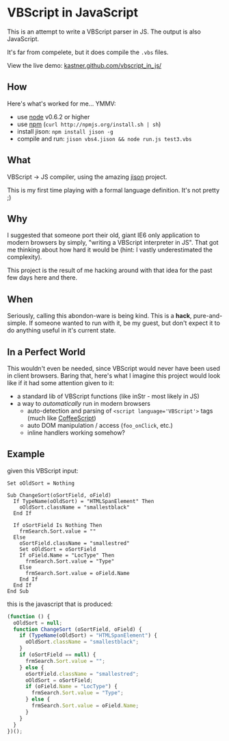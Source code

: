 VBScript in JavaScript
======================

This is an attempt to write a VBScript parser in JS.
The output is also JavaScript.

It's far from compelete, but it does compile the `.vbs` files.

View the live demo: [kastner.github.com/vbscript_in_js/](http://kastner.github.com/vbscript_in_js/)

How
---

Here's what's worked for me... YMMV:

  * use [node](http://nodejs.org) v0.6.2 or higher
  * use [npm](http://npmjs.org/) (`curl http://npmjs.org/install.sh | sh`)
  * install jison: `npm install jison -g`
  * compile and run: `jison vbs4.jison && node run.js test3.vbs`


What
----

VBScript -> JS compiler, using the amazing [jison](http://jison.org) project.

This is my first time playing with a formal language definition. It's not pretty ;)


Why
---

I suggested that someone port their old, giant IE6 only application to modern browsers by simply, "writing a VBScript interpreter in JS".
That got me thinking about how hard it would be (hint: I vastly underestimated the complexity).

This project is the result of me hacking around with that idea for the past few days here and there.


When
----

Seriously, calling this abondon-ware is being kind. This is a **hack**, pure-and-simple. If someone wanted to run with it, be my guest, but don't expect it to do anything useful in it's current state.


In a Perfect World
------------------

This wouldn't even be needed, since VBScript would never have been used in client browsers. Baring that, here's what I imagine this project would look like if it had some attention given to it:

  * a standard lib of VBScript functions (like inStr - most likely in JS)
  * a way to _automatically_ run in modern browsers
    * auto-detection and parsing of `<script language='VBScript'>` tags (much like [CoffeeScript](http://coffeescript.org))
    * auto DOM manipulation / access (`foo_onClick`, etc.)
    * inline handlers working somehow?


Example
-------

given this VBScript input:

```
Set oOldSort = Nothing

Sub ChangeSort(oSortField, oField)
  If TypeName(oOldSort) = "HTMLSpanElement" Then
    oOldSort.className = "smallestblack"
  End If

  If oSortField Is Nothing Then
    frmSearch.Sort.value = ""
  Else
    oSortField.className = "smallestred"
    Set oOldSort = oSortField
    If oField.Name = "LocType" Then
      frmSearch.Sort.value = "Type"
    Else
      frmSearch.Sort.value = oField.Name
    End If
  End If
End Sub

```

this is the javascript that is produced:

```javascript
(function () {
  oOldSort = null;
  function ChangeSort (oSortField, oField) {
    if (TypeName(oOldSort) = "HTMLSpanElement") {
      oOldSort.className = "smallestblack";
    }
    if (oSortField == null) {
      frmSearch.Sort.value = "";
    } else {
      oSortField.className = "smallestred";
      oOldSort = oSortField;
      if (oField.Name = "LocType") {
        frmSearch.Sort.value = "Type";
      } else {
        frmSearch.Sort.value = oField.Name;
      }
    }
  }
})();
```
